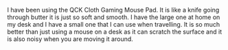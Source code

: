 I have been using the QCK Cloth Gaming Mouse Pad. It is like a knife going through butter it is just so soft and smooth. I have the large one at home on my desk and I have a small one that I can use when travelling. It is so much better than just using a mouse on a desk as it can scratch the surface and it is also noisy when you are moving it around.
